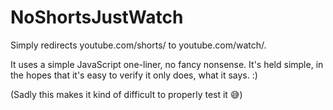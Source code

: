 # NoShortsJustWatch
Simply redirects youtube.com/shorts/ to youtube.com/watch/.

It uses a simple JavaScript one-liner, no fancy nonsense. It's held simple, in the hopes that it's easy to verify it only does, what it says. :)

(Sadly this makes it kind of difficult to properly test it 😅)
